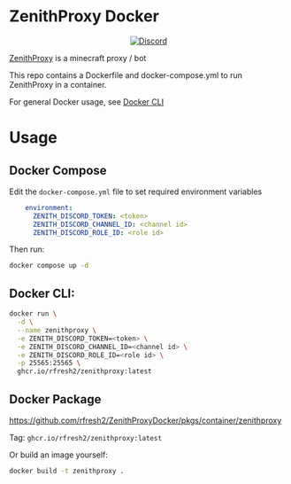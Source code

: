 # ZenithProxy Docker

<p align="center">
  <a href="https://discord.gg/nJZrSaRKtb">
  <img alt="Discord" src="https://dcbadge.vercel.app/api/server/nJZrSaRKtb">
  </a>
</p>


[ZenithProxy](https://github.com/rfresh2/ZenithProxy) is a minecraft proxy / bot

This repo contains a Dockerfile and docker-compose.yml to run ZenithProxy in a container.

For general Docker usage, see [Docker CLI](https://docs.docker.com/reference/cli/docker/)

# Usage

## Docker Compose

Edit the `docker-compose.yml` file to set required environment variables

```yaml
    environment:
      ZENITH_DISCORD_TOKEN: <token>
      ZENITH_DISCORD_CHANNEL_ID: <channel id>
      ZENITH_DISCORD_ROLE_ID: <role id>
```

Then run:

```bash
docker compose up -d
```

## Docker CLI:

```bash
docker run \
  -d \
  --name zenithproxy \
  -e ZENITH_DISCORD_TOKEN=<token> \
  -e ZENITH_DISCORD_CHANNEL_ID=<channel id> \
  -e ZENITH_DISCORD_ROLE_ID=<role id> \
  -p 25565:25565 \
  ghcr.io/rfresh2/zenithproxy:latest
```

## Docker Package

https://github.com/rfresh2/ZenithProxyDocker/pkgs/container/zenithproxy

Tag: `ghcr.io/rfresh2/zenithproxy:latest`

Or build an image yourself:

```bash
docker build -t zenithproxy .
```
